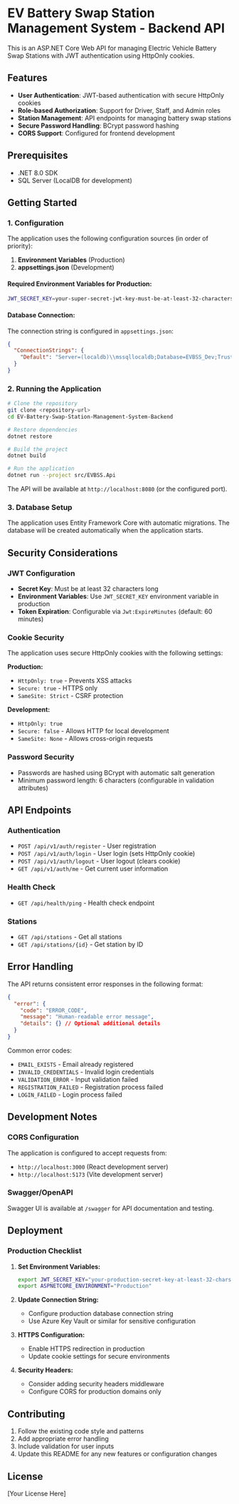 # EV Battery Swap Station Management System - Backend API

This is an ASP.NET Core Web API for managing Electric Vehicle Battery Swap Stations with JWT authentication using HttpOnly cookies.

## Features

- **User Authentication**: JWT-based authentication with secure HttpOnly cookies
- **Role-based Authorization**: Support for Driver, Staff, and Admin roles
- **Station Management**: API endpoints for managing battery swap stations
- **Secure Password Handling**: BCrypt password hashing
- **CORS Support**: Configured for frontend development

## Prerequisites

- .NET 8.0 SDK
- SQL Server (LocalDB for development)

## Getting Started

### 1. Configuration

The application uses the following configuration sources (in order of priority):

1. **Environment Variables** (Production)
2. **appsettings.json** (Development)

#### Required Environment Variables for Production:

```bash
JWT_SECRET_KEY=your-super-secret-jwt-key-must-be-at-least-32-characters-long
```

#### Database Connection:

The connection string is configured in `appsettings.json`:
```json
{
  "ConnectionStrings": {
    "Default": "Server=(localdb)\\mssqllocaldb;Database=EVBSS_Dev;Trusted_Connection=true;MultipleActiveResultSets=true"
  }
}
```

### 2. Running the Application

```bash
# Clone the repository
git clone <repository-url>
cd EV-Battery-Swap-Station-Management-System-Backend

# Restore dependencies
dotnet restore

# Build the project
dotnet build

# Run the application
dotnet run --project src/EVBSS.Api
```

The API will be available at `http://localhost:8080` (or the configured port).

### 3. Database Setup

The application uses Entity Framework Core with automatic migrations. The database will be created automatically when the application starts.

## Security Considerations

### JWT Configuration

- **Secret Key**: Must be at least 32 characters long
- **Environment Variables**: Use `JWT_SECRET_KEY` environment variable in production
- **Token Expiration**: Configurable via `Jwt:ExpireMinutes` (default: 60 minutes)

### Cookie Security

The application uses secure HttpOnly cookies with the following settings:

**Production:**
- `HttpOnly: true` - Prevents XSS attacks
- `Secure: true` - HTTPS only
- `SameSite: Strict` - CSRF protection

**Development:**
- `HttpOnly: true`
- `Secure: false` - Allows HTTP for local development
- `SameSite: None` - Allows cross-origin requests

### Password Security

- Passwords are hashed using BCrypt with automatic salt generation
- Minimum password length: 6 characters (configurable in validation attributes)

## API Endpoints

### Authentication

- `POST /api/v1/auth/register` - User registration
- `POST /api/v1/auth/login` - User login (sets HttpOnly cookie)
- `POST /api/v1/auth/logout` - User logout (clears cookie)
- `GET /api/v1/auth/me` - Get current user information

### Health Check

- `GET /api/health/ping` - Health check endpoint

### Stations

- `GET /api/stations` - Get all stations
- `GET /api/stations/{id}` - Get station by ID

## Error Handling

The API returns consistent error responses in the following format:

```json
{
  "error": {
    "code": "ERROR_CODE",
    "message": "Human-readable error message",
    "details": {} // Optional additional details
  }
}
```

Common error codes:
- `EMAIL_EXISTS` - Email already registered
- `INVALID_CREDENTIALS` - Invalid login credentials
- `VALIDATION_ERROR` - Input validation failed
- `REGISTRATION_FAILED` - Registration process failed
- `LOGIN_FAILED` - Login process failed

## Development Notes

### CORS Configuration

The application is configured to accept requests from:
- `http://localhost:3000` (React development server)
- `http://localhost:5173` (Vite development server)

### Swagger/OpenAPI

Swagger UI is available at `/swagger` for API documentation and testing.

## Deployment

### Production Checklist

1. **Set Environment Variables:**
   ```bash
   export JWT_SECRET_KEY="your-production-secret-key-at-least-32-chars"
   export ASPNETCORE_ENVIRONMENT="Production"
   ```

2. **Update Connection String:**
   - Configure production database connection string
   - Use Azure Key Vault or similar for sensitive configuration

3. **HTTPS Configuration:**
   - Enable HTTPS redirection in production
   - Update cookie settings for secure environments

4. **Security Headers:**
   - Consider adding security headers middleware
   - Configure CORS for production domains only

## Contributing

1. Follow the existing code style and patterns
2. Add appropriate error handling
3. Include validation for user inputs
4. Update this README for any new features or configuration changes

## License

[Your License Here]